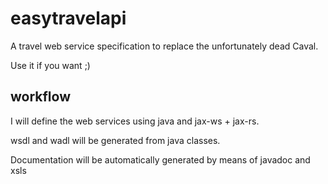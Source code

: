 # easytravelapi

A travel web service specification to replace the unfortunately dead Caval.

Use it if you want ;)


## workflow

I will define the web services using java and jax-ws + jax-rs.

wsdl and wadl will be generated from java classes.

Documentation will be automatically generated by means of javadoc and xsls


